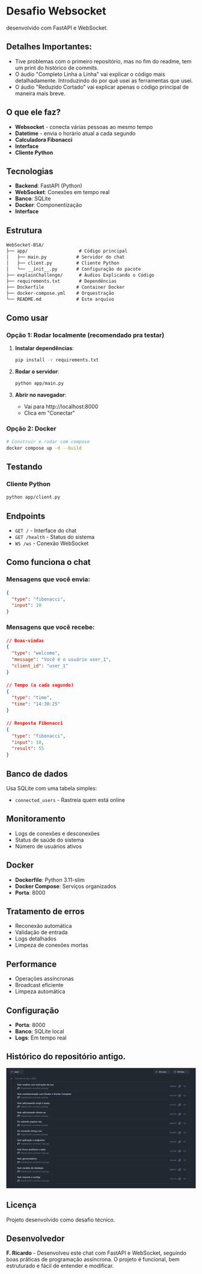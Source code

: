 # Desafio Websocket

desenvolvido com FastAPI e WebSocket.

##  Detalhes Importantes:

 - Tive problemas com o primeiro repositório, mas no fim do readme, tem um print do histórico de commits. 
 - O áudio "Completo Linha a Linha" vai explicar o código mais detalhadamente. Introduzindo do por quê usei as ferramentas que usei.
 - O áudio "Reduzido Cortado" vai explicar apenas o código principal de maneira mais breve.

##  O que ele faz?

- **Websocket** - conecta várias pessoas ao mesmo tempo
- **Datetime** - envia o horário atual a cada segundo
- **Calculadora Fibonacci** 
- **Interface** 
- **Cliente Python**

##  Tecnologias

- **Backend**: FastAPI (Python)
- **WebSocket**: Conexões em tempo real
- **Banco**: SQLite
- **Docker**: Componentização
- **Interface**

##  Estrutura

```
WebSocket-BSA/
├── app/                   # Código principal
│   ├── main.py           # Servidor do chat
│   ├── client.py         # Cliente Python
│   └── __init__.py       # Configuração do pacote
├── explainChallenge/      # Áudios Explicando o Código
├── requirements.txt       # Dependências
├── Dockerfile            # Container Docker
├── docker-compose.yml    # Orquestração
└── README.md             # Este arquivo
```

##  Como usar

### Opção 1: Rodar localmente (recomendado pra testar)

1. **Instalar dependências**:
   ```bash
   pip install -r requirements.txt
   ```

2. **Rodar o servidor**:
   ```bash
   python app/main.py
   ```

3. **Abrir no navegador**:
   - Vai para http://localhost:8000
   - Clica em "Conectar"

### Opção 2: Docker

```bash
# Construir e rodar com compose
docker compose up -d --build

```

##  Testando

### Cliente Python
```bash
python app/client.py
```

##  Endpoints

- `GET /` - Interface do chat
- `GET /health` - Status do sistema
- `WS /ws` - Conexão WebSocket

##  Como funciona o chat

### Mensagens que você envia:
```json
{
  "type": "fibonacci",
  "input": 10
}
```

### Mensagens que você recebe:
```json
// Boas-vindas
{
  "type": "welcome",
  "message": "Você é o usuário user_1",
  "client_id": "user_1"
}

// Tempo (a cada segundo)
{
  "type": "time",
  "time": "14:30:25"
}

// Resposta Fibonacci
{
  "type": "fibonacci",
  "input": 10,
  "result": 55
}
```

##  Banco de dados

Usa SQLite com uma tabela simples:
- `connected_users` - Rastreia quem está online

##  Monitoramento

- Logs de conexões e desconexões
- Status de saúde do sistema
- Número de usuários ativos

##  Docker

- **Dockerfile**: Python 3.11-slim
- **Docker Compose**: Serviços organizados
- **Porta**: 8000

##  Tratamento de erros

- Reconexão automática
- Validação de entrada
- Logs detalhados
- Limpeza de conexões mortas

##  Performance

- Operações assíncronas
- Broadcast eficiente
- Limpeza automática

##  Configuração

- **Porta**: 8000
- **Banco**: SQLite local
- **Logs**: Em tempo real

##  Histórico do repositório antigo.

![historico](assets/commits.png)

##  Licença

Projeto desenvolvido como desafio técnico.

##  Desenvolvedor

**F. Ricardo** - Desenvolveu este chat com FastAPI e WebSocket, seguindo boas práticas de programação assíncrona. O projeto é funcional, bem estruturado e fácil de entender e modificar. 